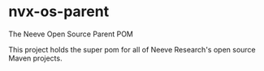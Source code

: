# nvx-os-parent
The Neeve Open Source Parent POM

This project holds the super pom for all of Neeve Research's open source Maven projects. 
